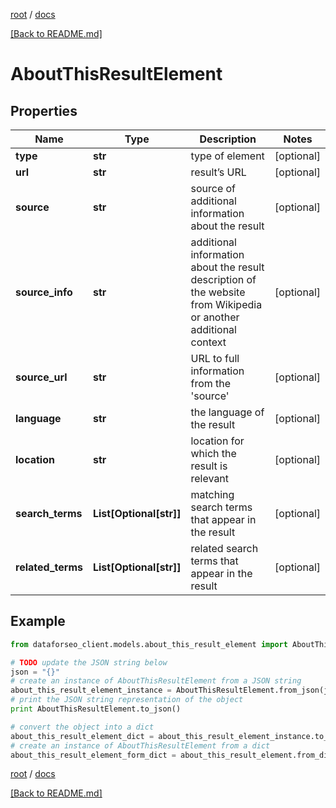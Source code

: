[root](./../ "root") / [docs](./ "docs")

[[Back to README.md]](./../README.md "[Back to README.md]")

# AboutThisResultElement

## Properties

Name | Type | Description | Notes
------------ | ------------- | ------------- | -------------
**type** | **str** | type of element | [optional]
**url** | **str** | result’s URL | [optional]
**source** | **str** | source of additional information about the result | [optional]
**source_info** | **str** | additional information about the result description of the website from Wikipedia or another additional context | [optional]
**source_url** | **str** | URL to full information from the &#39;source&#39; | [optional]
**language** | **str** | the language of the result | [optional]
**location** | **str** | location for which the result is relevant | [optional]
**search_terms** | **List[Optional[str]]** | matching search terms that appear in the result | [optional]
**related_terms** | **List[Optional[str]]** | related search terms that appear in the result | [optional]

## Example

```python
from dataforseo_client.models.about_this_result_element import AboutThisResultElement

# TODO update the JSON string below
json = "{}"
# create an instance of AboutThisResultElement from a JSON string
about_this_result_element_instance = AboutThisResultElement.from_json(json)
# print the JSON string representation of the object
print AboutThisResultElement.to_json()

# convert the object into a dict
about_this_result_element_dict = about_this_result_element_instance.to_dict()
# create an instance of AboutThisResultElement from a dict
about_this_result_element_form_dict = about_this_result_element.from_dict(about_this_result_element_dict)
```

  

[root](./../ "root") / [docs](./ "docs")

[[Back to README.md]](./../README.md "[Back to README.md]")